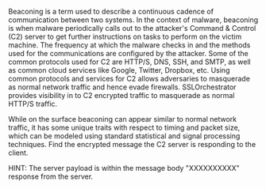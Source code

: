 Beaconing is a term used to describe a continuous cadence of communication between two systems. In the context of malware, beaconing is when malware periodically calls out to the attacker's Command & Control (C2) server to get further instructions on tasks to perform on the victim machine. The frequency at which the malware checks in and the methods used for the communications are configured by the attacker. Some of the common protocols used for C2 are HTTP/S, DNS, SSH, and SMTP, as well as common cloud services like Google, Twitter, Dropbox, etc. Using common protocols and services for C2 allows adversaries to masquerade as normal network traffic and hence evade firewalls. SSLOrchestrator provides visibility in to C2  encrypted traffic to masquerade as normal HTTP/S traffic.

While on the surface beaconing can appear similar to normal network traffic, it has some unique traits with respect to timing and packet size, which can be modeled using standard statistical and signal processing techniques. Find the encrypted message the C2 server is responding to the client.

HINT: The server payload is within the message body "XXXXXXXXXX"  response from the server.
